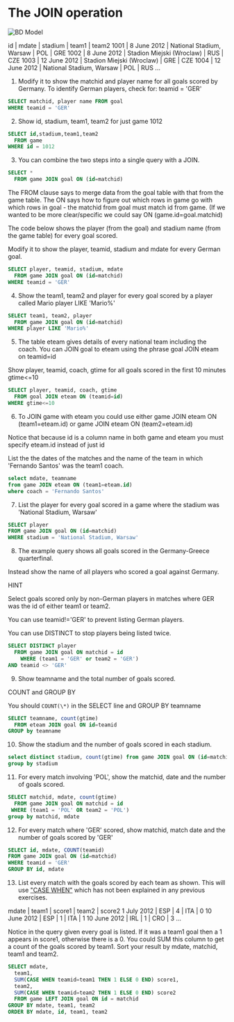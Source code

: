 # The JOIN operation

![BD Model](http://sqlzoo.net/wiki/File:FootballERD.png)

id | mdate | stadium | team1 | team2
1001 | 8 June 2012 | National Stadium, Warsaw  | POL | GRE
1002 | 8 June 2012 | Stadion Miejski (Wroclaw) | RUS | CZE
1003 | 12 June 2012  | Stadion Miejski (Wroclaw) | GRE | CZE
1004 | 12 June 2012  | National Stadium, Warsaw  | POL | RUS
...

1. Modify it to show the matchid and player name for all goals scored by Germany.
 To identify German players, check for: teamid = 'GER'

```sql
SELECT matchid, player name FROM goal
WHERE teamid = 'GER'
```

2. Show id, stadium, team1, team2 for just game 1012

```sql
SELECT id,stadium,team1,team2
  FROM game
WHERE id = 1012
```

3. You can combine the two steps into a single query with a JOIN.

```sql
SELECT *
  FROM game JOIN goal ON (id=matchid)
```

The FROM clause says to merge data from the goal table with that from the game
 table. The ON says how to figure out which rows in game go with which rows in
 goal - the matchid from goal must match id from game. (If we wanted to be more
 clear/specific we could say ON (game.id=goal.matchid)

The code below shows the player (from the goal) and stadium name (from the game
 table) for every goal scored.

Modify it to show the player, teamid, stadium and mdate for every German goal.

```sql
SELECT player, teamid, stadium, mdate
  FROM game JOIN goal ON (id=matchid)
WHERE teamid = 'GER'
```

4. Show the team1, team2 and player for every goal scored by a player called
Mario player LIKE 'Mario%'

```sql
SELECT team1, team2, player
  FROM game JOIN goal ON (id=matchid)
WHERE player LIKE 'Mario%'
```

5. The table eteam gives details of every national team including the coach. You
 can JOIN goal to eteam using the phrase goal JOIN eteam on teamid=id

Show player, teamid, coach, gtime for all goals scored in the first 10 minutes
 gtime<=10

```sql
SELECT player, teamid, coach, gtime
  FROM goal JOIN eteam ON (teamid=id)
WHERE gtime<=10
```

6. To JOIN game with eteam you could use either
game JOIN eteam ON (team1=eteam.id) or game JOIN eteam ON (team2=eteam.id)

Notice that because id is a column name in both game and eteam you must specify
 eteam.id instead of just id

List the the dates of the matches and the name of the team in which
 'Fernando Santos' was the team1 coach.

```sql
select mdate, teamname
from game JOIN eteam ON (team1=eteam.id)
where coach = 'Fernando Santos'
```

7. List the player for every goal scored in a game where the stadium was
 'National Stadium, Warsaw'

```sql
SELECT player
FROM game JOIN goal ON (id=matchid)
WHERE stadium = 'National Stadium, Warsaw'
```

8. The example query shows all goals scored in the Germany-Greece quarterfinal.

Instead show the name of all players who scored a goal against Germany.

HINT

Select goals scored only by non-German players in matches where GER was the id
 of either team1 or team2.

You can use teamid!='GER' to prevent listing German players.

You can use DISTINCT to stop players being listed twice.


```sql
SELECT DISTINCT player
  FROM game JOIN goal ON matchid = id
    WHERE (team1 = 'GER' or team2 = 'GER')
AND teamid <> 'GER'
```

9. Show teamname and the total number of goals scored.

COUNT and GROUP BY

You should `COUNT(\*)` in the SELECT line and GROUP BY teamname

```sql
SELECT teamname, count(gtime)
  FROM eteam JOIN goal ON id=teamid
GROUP by teamname
```

10. Show the stadium and the number of goals scored in each stadium.

```sql
select distinct stadium, count(gtime) from game JOIN goal ON (id=matchid)
group by stadium
```

11. For every match involving 'POL', show the matchid, date and the number of
 goals scored.

```sql
SELECT matchid, mdate, count(gtime)
  FROM game JOIN goal ON matchid = id
 WHERE (team1 = 'POL' OR team2 = 'POL')
group by matchid, mdate
```

12. For every match where 'GER' scored, show matchid, match date and the number
 of goals scored by 'GER'

```sql
SELECT id, mdate, COUNT(teamid)
FROM game JOIN goal ON (id=matchid)
WHERE teamid = 'GER'
GROUP BY id, mdate
```

13. List every match with the goals scored by each team as shown. This will use
 ["CASE WHEN"](http://sqlzoo.net/wiki/CASE) which has not been explained in any
 previous exercises.

mdate | team1 | score1 | team2 | score2
1 July 2012 | ESP | 4 | ITA  | 0
10 June 2012 | ESP | 1 | ITA | 1
10 June 2012 | IRL | 1 | CRO | 3
...

Notice in the query given every goal is listed. If it was a team1 goal then a 1
appears in score1, otherwise there is a 0. You could SUM this column to get a
 count of the goals scored by team1. Sort your result by mdate, matchid, team1
 and team2.

```sql
SELECT mdate,
  team1,
  SUM(CASE WHEN teamid=team1 THEN 1 ELSE 0 END) score1,
  team2,
  SUM(CASE WHEN teamid=team2 THEN 1 ELSE 0 END) score2
  FROM game LEFT JOIN goal ON id = matchid
GROUP BY mdate, team1, team2
ORDER BY mdate, id, team1, team2
```

